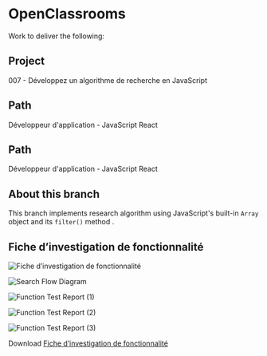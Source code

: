 # OpenClassrooms 
Work to deliver the following:

## Project
007 - Développez un algorithme de recherche en JavaScript

## Path 
Développeur d'application - JavaScript React

## Path 
Développeur d'application - JavaScript React

## About this branch
This branch implements research algorithm using JavaScript's built-in ``Array`` object and its ``filter()`` method . 

## Fiche d’investigation de fonctionnalité

![Fiche d’investigation de fonctionnalité](assets/images/description.jpg)

![Search Flow Diagram](assets/images/annex-a.jpg)

![Function Test Report (1)](assets/images/annex-b.jpg)

![Function Test Report (2)](assets/images/annex-c.jpg)

![Function Test Report (3)](assets/images/annex-d.jpg)

Download [Fiche d’investigation de fonctionnalité](assets/pdf/fiche-investigation.pdf)